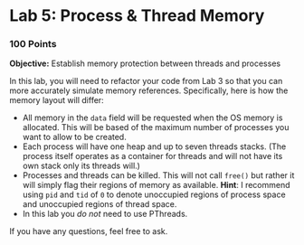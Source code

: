 # Lab 5: Process & Thread Memory
### 100 Points

**Objective:** Establish memory protection between threads and processes

In this lab, you will need to refactor your code from Lab 3 so that you can more accurately simulate memory references. Specifically, here is how the memory layout will differ:

+ All memory in the `data` field will be requested when the OS memory is allocated. This will be based of the maximum number of processes you want to allow to be created. 
+ Each process will have one heap and up to seven threads stacks. (The process itself operates as a container for threads and will not have its own stack only its threads will.)
+ Processes and threads can be killed. This will not call `free()` but rather it will simply flag their regions of memory as available. **Hint**: I recommend using `pid` and `tid` of `0` to denote unoccupied regions of process space and unoccupied regions of thread space. 
+ In this lab you *do not* need to use PThreads.


If you have any questions, feel free to ask. 
